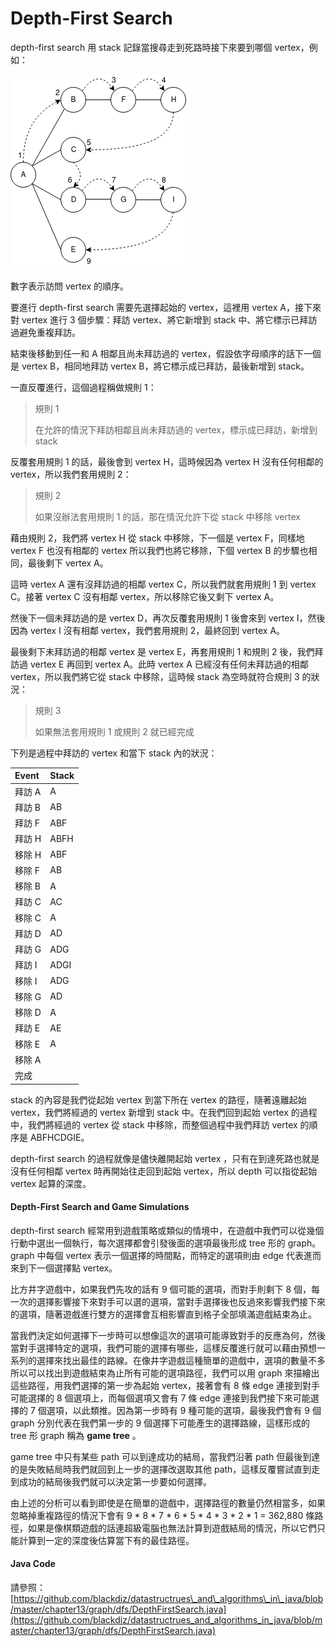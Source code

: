# Depth-First Search

depth-first search 用 stack 記錄當搜尋走到死路時接下來要到哪個 vertex，例如：

![](../.gitbook/assets/depth_first_graph.png)

數字表示訪問 vertex 的順序。

要進行 depth-first search 需要先選擇起始的 vertex，這裡用 vertex A，接下來對 vertex 進行 3 個步驟：拜訪 vertex、將它新增到 stack 中、將它標示已拜訪過避免重複拜訪。

結束後移動到任一和 A 相鄰且尚未拜訪過的 vertex，假設依字母順序的話下一個是 vertex B，相同地拜訪 vertex B，將它標示成已拜訪，最後新增到 stack。

一直反覆進行，這個過程稱做規則 1：

> 規則 1
>
> 在允許的情況下拜訪相鄰且尚未拜訪過的 vertex，標示成已拜訪，新增到 stack

反覆套用規則 1 的話，最後會到 vertex H，這時候因為 vertex H 沒有任何相鄰的 vertex，所以我們套用規則 2：

> 規則 2
>
> 如果沒辦法套用規則 1 的話，那在情況允許下從 stack 中移除 vertex

藉由規則 2，我們將 vertex H 從 stack 中移除，下一個是 vertex F，同樣地 vertex F 也沒有相鄰的 vertex 所以我們也將它移除，下個 vertex B 的步驟也相同，最後剩下 vertex A。

這時 vertex A 還有沒拜訪過的相鄰 vertex C，所以我們就套用規則 1 到 vertex C。接著 vertex C 沒有相鄰 vertex，所以移除它後又剩下 vertex A。

然後下一個未拜訪過的是 vertex D，再次反覆套用規則 1 後會來到 vertex I，然後因為 vertex I 沒有相鄰 vertex，我們套用規則 2，最終回到 vertex A。

最後剩下未拜訪過的相鄰 vertex 是 vertex E，再套用規則 1 和規則 2 後，我們拜訪過 vertex E 再回到 vertex A。此時 vertex A 已經沒有任何未拜訪過的相鄰 vertex，所以我們將它從 stack 中移除，這時候 stack 為空時就符合規則 3 的狀況：

> 規則 3
>
> 如果無法套用規則 1 或規則 2 就已經完成

下列是過程中拜訪的 vertex 和當下 stack 內的狀況：

| Event | Stack |
| :--- | :--- |
| 拜訪 A | A |
| 拜訪 B | AB |
| 拜訪 F | ABF |
| 拜訪 H | ABFH |
| 移除 H | ABF |
| 移除 F | AB |
| 移除 B | A |
| 拜訪 C | AC |
| 移除 C | A |
| 拜訪 D | AD |
| 拜訪 G | ADG |
| 拜訪 I | ADGI |
| 移除 I | ADG |
| 移除 G | AD |
| 移除 D | A |
| 拜訪 E | AE |
| 移除 E | A |
| 移除 A |  |
| 完成 |  |

stack 的內容是我們從起始 vertex 到當下所在 vertex 的路徑，隨著遠離起始 vertex，我們將經過的 vertex 新增到 stack 中。在我們回到起始 vertex 的過程中，我們將經過的 vertex 從 stack 中移除，而整個過程中我們拜訪 vertex 的順序是 ABFHCDGIE。

depth-first search 的過程就像是儘快離開起始 vertex ，只有在到達死路也就是沒有任何相鄰 vertex 時再開始往走回到起始 vertex，所以 depth 可以指從起始 vertex 起算的深度。

#### Depth-First Search and Game Simulations

depth-first search 經常用到遊戲策略或類似的情境中，在遊戲中我們可以從幾個行動中選出一個執行，每次選擇都會引發後面的選項最後形成 tree 形的 graph。graph 中每個 vertex 表示一個選擇的時間點，而特定的選項則由 edge 代表進而來到下一個選擇點 vertex。

比方井字遊戲中，如果我們先攻的話有 9 個可能的選項，而對手則剩下 8 個，每一次的選擇影響接下來對手可以選的選項，當對手選擇後也反過來影響我們接下來的選項，隨著遊戲進行雙方的選擇會互相影響直到格子全部填滿遊戲結束為止。

當我們決定如何選擇下一步時可以想像這次的選項可能導致對手的反應為何，然後當對手選擇特定的選項，我們可能的選擇有哪些，這樣反覆進行就可以藉由預想一系列的選擇來找出最佳的路線。在像井字遊戲這種簡單的遊戲中，選項的數量不多所以可以找出到遊戲結束為止所有可能的選項路徑，我們可以用 graph 來描繪出這些路徑，用我們選擇的第一步為起始 vertex，接著會有 8 條 edge 連接到對手可能選擇的 8 個選項上，而每個選項又會有 7 條 edge 連接到我們接下來可能選擇的 7 個選項，以此類推。因為第一步時有 9 種可能的選項，最後我們會有 9  個 graph 分別代表在我們第一步的 9 個選擇下可能產生的選擇路線，這樣形成的 tree 形 graph 稱為 **game tree** 。

game tree 中只有某些 path 可以到達成功的結局，當我們沿著 path 但最後到達的是失敗結局時我們就回到上一步的選擇改選取其他 path，這樣反覆嘗試直到走到成功的結局後我們就可以決定第一步要如何選擇。

由上述的分析可以看到即使是在簡單的遊戲中，選擇路徑的數量仍然相當多，如果忽略掉重複路徑的情況下會有 9 \* 8 \* 7 \* 6 \* 5 \* 4 \* 3 \* 2 \* 1 = 362,880 條路徑，如果是像棋類遊戲的話連超級電腦也無法計算到遊戲結局的情況，所以它們只能計算到一定的深度後估算當下有的最佳路徑。

#### Java Code

請參照：[https://github.com/blackdiz/datastructrues\_and\_algorithms\_in\_java/blob/master/chapter13/graph/dfs/DepthFirstSearch.java](https://github.com/blackdiz/datastructrues_and_algorithms_in_java/blob/master/chapter13/graph/dfs/DepthFirstSearch.java)



